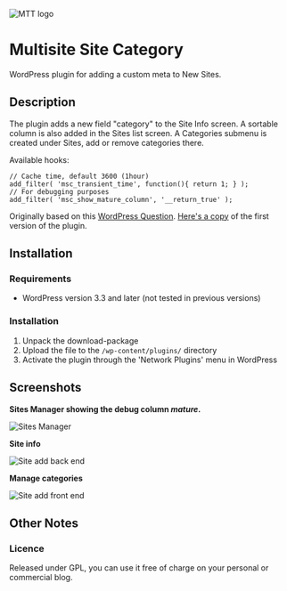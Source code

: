 ![MTT logo](https://raw.github.com/brasofilo/Private-Comments-in-CPT/master/logo.png)

# Multisite Site Category
WordPress plugin for adding a custom meta to New Sites.

## Description
The plugin adds a new field "category" to the Site Info screen. 
A sortable column is also added in the Sites list screen.
A Categories submenu is created under Sites, add or remove categories there.

Available hooks:
```
// Cache time, default 3600 (1hour)
add_filter( 'msc_transient_time', function(){ return 1; } );
// For debugging purposes
add_filter( 'msc_show_mature_column', '__return_true' );
```

Originally based on this [WordPress Question](http://wordpress.stackexchange.com/q/50235/12615). 
[Here's a copy](https://gist.github.com/brasofilo/6715423) of the first version of the plugin.

## Installation
### Requirements
* WordPress version 3.3 and later (not tested in previous versions)

### Installation
1. Unpack the download-package
1. Upload the file to the `/wp-content/plugins/` directory
1. Activate the plugin through the 'Network Plugins' menu in WordPress

## Screenshots
**Sites Manager showing the debug column *mature*.**

![Sites Manager](https://github.com/brasofilo/multisite-site-category/raw/master/img/screenshot-1.png)

**Site info**

![Site add back end](https://github.com/brasofilo/multisite-site-category/raw/master/img/screenshot-2.png)

**Manage categories**

![Site add front end](https://github.com/brasofilo/multisite-site-category/raw/master/img/screenshot-3.png)


## Other Notes
### Licence
Released under GPL, you can use it free of charge on your personal or commercial blog.